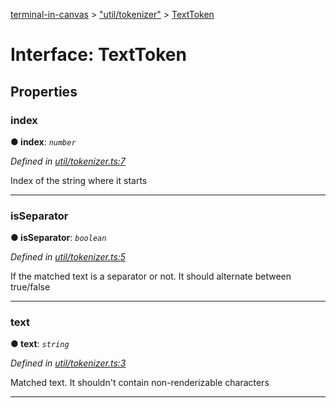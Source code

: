 [terminal-in-canvas](../README.md) > ["util/tokenizer"](../modules/_util_tokenizer_.md) > [TextToken](../interfaces/_util_tokenizer_.texttoken.md)



# Interface: TextToken


## Properties
<a id="index"></a>

###  index

**●  index**:  *`number`* 

*Defined in [util/tokenizer.ts:7](https://github.com/danikaze/terminal-in-canvas/blob/a39a508/src/util/tokenizer.ts#L7)*



Index of the string where it starts




___

<a id="isseparator"></a>

###  isSeparator

**●  isSeparator**:  *`boolean`* 

*Defined in [util/tokenizer.ts:5](https://github.com/danikaze/terminal-in-canvas/blob/a39a508/src/util/tokenizer.ts#L5)*



If the matched text is a separator or not. It should alternate between true/false




___

<a id="text"></a>

###  text

**●  text**:  *`string`* 

*Defined in [util/tokenizer.ts:3](https://github.com/danikaze/terminal-in-canvas/blob/a39a508/src/util/tokenizer.ts#L3)*



Matched text. It shouldn't contain non-renderizable characters




___


